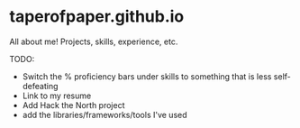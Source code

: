 # taperofpaper.github.io
All about me! Projects, skills, experience, etc.

TODO: 
- Switch the % proficiency bars under skills to something that is less self-defeating
- Link to my resume
- Add Hack the North project
- add the libraries/frameworks/tools I've used
